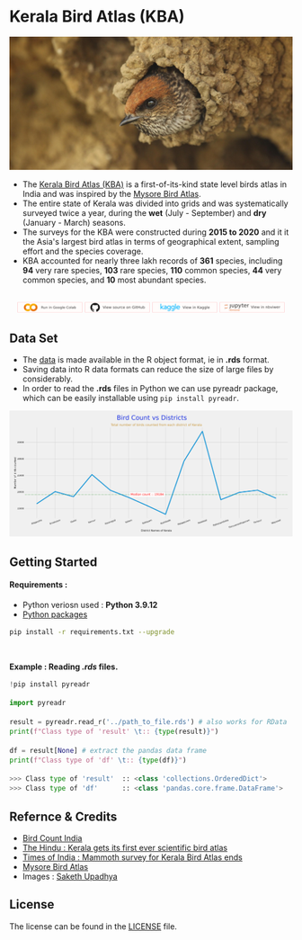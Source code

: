 # Kerala Bird Atlas (KBA)

![](images/brown_and_black_bird.jpg)

- The [Kerala Bird Atlas (KBA)](https://birdcount.in/kerala-bird-atlas/) is a first-of-its-kind state level birds atlas in India and was inspired by the [Mysore Bird Atlas](https://birdcount.in/mysore-bird-atlas/).
- The entire state of Kerala was divided into grids and was systematically surveyed twice a year, during the **wet** (July - September) and **dry** (January - March) seasons.
- The surveys for the KBA were constructed during **2015 to 2020** and it it the Asia's largest bird atlas in terms of geographical extent, sampling effort and the species coverage.
- KBA accounted for nearly three lakh records of **361** species, including **94** very rare species, **103** rare species, **110** common species, **44** very common species, and **10** most abundant species.

<div style="text-align:center;">
<br>
<a href = 'https://colab.research.google.com/github/jishnukoliyadan/Kerala_Bird_Atlas//blob/master/Kerala_Bird_Atlas.ipynb'><img src = 'https://raw.githubusercontent.com/jishnukoliyadan/usefull_items/master/svgs/Colab_Run_In.svg' width = 23%></a>
<a href = 'https://github.com/jishnukoliyadan/Kerala_Bird_Atlas/blob/master/Kerala_Bird_Atlas.ipynb'><img src = 'https://raw.githubusercontent.com/jishnukoliyadan/usefull_items/master/svgs/GitHub_View_Source.svg' width = 23%></a>
<a href = 'https://www.kaggle.com/code/jishnukoliyadan/kerala-bird-atlas-eda'><img src = 'https://raw.githubusercontent.com/jishnukoliyadan/usefull_items/master/svgs/Kaggle_View_On.svg' width = 23%></a>
<a href = 'https://nbviewer.org/github/jishnukoliyadan/Kerala_Bird_Atlas/blob/master/Kerala_Bird_Atlas.ipynb'><img src = 'https://raw.githubusercontent.com/jishnukoliyadan/usefull_items/master/svgs/NbViwer_View_In.svg' width = 23%></a>
<br>
</div>

## Data Set

- The [data](https://www.kaggle.com/datasets/jishnukoliyadan/kerala-bird-atlas-20152020) is made available in the R object format, ie in **.rds** format.
- Saving data into R data formats can reduce the size of large files by considerably.
- In order to read the **.rds** files in Python we can use pyreadr package, which can be easily installable using `pip install pyreadr`.

![](images/bird_vs_district.svg)


## Getting Started

#### **Requirements :**

- Python veriosn used : **Python 3.9.12**
- [Python packages](requirements.txt)
```bash
pip install -r requirements.txt --upgrade
```
<br>

**Example : Reading *.rds* files.**
```python
!pip install pyreadr

import pyreadr

result = pyreadr.read_r('../path_to_file.rds') # also works for RData
print(f"Class type of 'result' \t:: {type(result)}")

df = result[None] # extract the pandas data frame
print(f"Class type of 'df' \t:: {type(df)}")

>>> Class type of 'result' 	:: <class 'collections.OrderedDict'>
>>> Class type of 'df' 	    :: <class 'pandas.core.frame.DataFrame'>
```


## Refernce & Credits
- [Bird Count India](https://birdcount.in/kerala-bird-atlas/)
- [The Hindu : Kerala gets its first ever scientific bird atlas](https://www.thehindu.com/news/national/kerala/kerala-gets-its-first-ever-scientific-bird-atlas/article38307794.ece)
- [Times of India : Mammoth survey for Kerala Bird Atlas ends](https://timesofindia.indiatimes.com/city/kochi/mammoth-survey-for-kerala-bird-atlas-ends/articleshow/78134787.cms)
- [Mysore Bird Atlas](https://birdcount.in/mysore-bird-atlas/)
- Images : [Saketh Upadhya](https://unsplash.com/@saketh_upadhya)


## License

The license can be found in the [LICENSE](LICENSE) file.